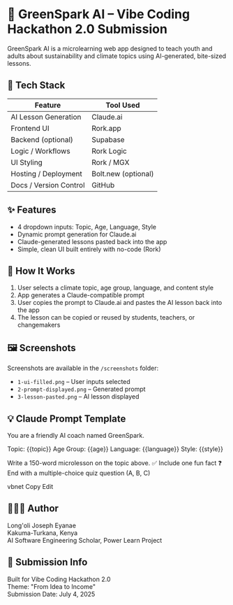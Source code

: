 # 🌿 GreenSpark AI – Vibe Coding Hackathon 2.0 Submission

GreenSpark AI is a microlearning web app designed to teach youth and adults about sustainability and climate topics using AI-generated, bite-sized lessons.

## 🔧 Tech Stack

| Feature                  | Tool Used     |
|--------------------------|---------------|
| AI Lesson Generation     | Claude.ai     |
| Frontend UI              | Rork.app      |
| Backend (optional)       | Supabase      |
| Logic / Workflows        | Rork Logic    |
| UI Styling               | Rork / MGX    |
| Hosting / Deployment     | Bolt.new (optional) |
| Docs / Version Control   | GitHub        |

## ✨ Features

- 4 dropdown inputs: Topic, Age, Language, Style
- Dynamic prompt generation for Claude.ai
- Claude-generated lessons pasted back into the app
- Simple, clean UI built entirely with no-code (Rork)

## 🧠 How It Works

1. User selects a climate topic, age group, language, and content style
2. App generates a Claude-compatible prompt
3. User copies the prompt to Claude.ai and pastes the AI lesson back into the app
4. The lesson can be copied or reused by students, teachers, or changemakers

## 🖼 Screenshots

Screenshots are available in the `/screenshots` folder:

- `1-ui-filled.png` – User inputs selected
- `2-prompt-displayed.png` – Generated prompt
- `3-lesson-pasted.png` – AI lesson displayed

## 💡 Claude Prompt Template

You are a friendly AI coach named GreenSpark.

Topic: {{topic}}
Age Group: {{age}}
Language: {{language}}
Style: {{style}}

Write a 150-word microlesson on the topic above.
✅ Include one fun fact
❓ End with a multiple-choice quiz question (A, B, C)

vbnet
Copy
Edit

## 👨🏽‍💻 Author

Long'oli Joseph Eyanae  
Kakuma-Turkana, Kenya  
AI Software Engineering Scholar, Power Learn Project  

## 🚀 Submission Info

Built for Vibe Coding Hackathon 2.0  
Theme: "From Idea to Income"  
Submission Date: July 4, 2025
